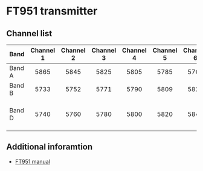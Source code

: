 # FT951 transmitter

## Channel list

| Band   | Channel 1 | Channel 2 | Channel 3 | Channel 4 | Channel 5 | Channel 6 | Channel 7 | Channel 8 | Comment                                 |
|--------|:---------:|:---------:|:---------:|:---------:|:---------:|:---------:|:---------:|:---------:|-----------------------------------------|
| Band A | 5865      | 5845      | 5825      | 5805      |  5785     | 5765      | 5745      |           |                                         |
| Band B | 5733      | 5752      | 5771      | 5790      |  5809     | 5828      | 5847      | 5866      |                                         |
| Band D | 5740      | 5760      | 5780      | 5800      |  5820     | 5840      | 5860      |           | Equivalent to F Band of other suppliers |

## Additional inforamtion

* [FT951 manual](http://www.etheli.com/files/FT951-English.pdf)